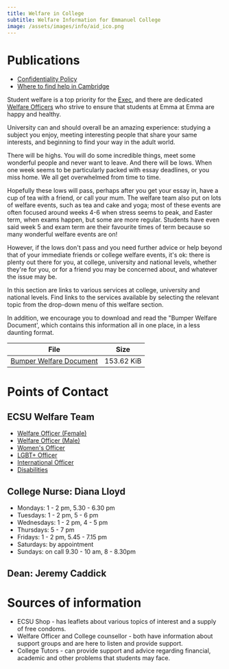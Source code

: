 ```yaml
---
title: Welfare in College
subtitle: Welfare Information for Emmanuel College
image: /assets/images/info/aid_ico.png
---
```

# Publications

* [Confidentiality Policy](https://docs.google.com/document/d/1RYgyNXiyxQ35xMOq1CPx5qQaL0qXWZy9RnuzNpn4OQI/edit)
* [Where to find help in Cambridge](https://drive.google.com/open?id=1OsxXQEyyVVSP7PDmX333_MqBGLdi_7uG)

Student welfare is a top priority for the [Exec](/exec), and there are dedicated [Welfare Officers](/female_welfare) who strive to ensure that students at Emma at Emma are happy and healthy.

University can and should overall be an amazing experience: studying a subject you enjoy, meeting interesting people that share your same interests, and beginning to find your way in the adult world.

There will be highs. You will do some incredible things, meet some wonderful people and never want to leave. And there will be lows. When one week seems to be particularly packed with essay deadlines, or you miss home. We all get overwhelmed from time to time.

Hopefully these lows will pass, perhaps after you get your essay in, have a cup of tea with a friend, or call your mum. The welfare team also put on lots of welfare events, such as tea and cake and yoga; most of these events are often focused around weeks 4-6 when stress seems to peak, and Easter term, when exams happen, but some are more regular. Students have even said week 5 and exam term are their favourite times of term because so many wonderful welfare events are on!

However, if the lows don't pass and you need further advice or help beyond that of your immediate friends or college welfare events, it's ok: there is plenty out there for you, at college, university and national levels, whether they're for you, or for a friend you may be concerned about, and whatever the issue may be.

In this section are links to various services at college, university and national levels. Find links to the services available by selecting the relevant topic from the drop-down menu of this welfare section.

In addition, we encourage you to download and read the "Bumper Welfare Document', which contains this information all in one place, in a less daunting format.

| File                                              | Size       |
| ------------------------------------------------- | ---------- |
| [Bumper Welfare Document](/pdf/bumperwelfare.pdf) | 153.62 KiB |

# Points of Contact

## ECSU Welfare Team

* [Welfare Officer (Female)](/exec/female_welfare)
* [Welfare Officer (Male)](/exec/male_welfare)
* [Women's Officer](/exec/womens_officer)
* [LGBT+ Officer](/exec/lgbt_officer)
* [International Officer](/exec/international_officer)
* [Disabilities](/exec/disabilities_officer)

## College Nurse: Diana Lloyd

* Mondays: 1 - 2 pm, 5.30 - 6.30 pm
* Tuesdays: 1 - 2 pm, 5 - 6 pm 
* Wednesdays: 1 - 2 pm, 4 - 5 pm
* Thursdays: 5 - 7 pm
* Fridays: 1 - 2 pm, 5.45 - 7.15 pm
* Saturdays: by appointment
* Sundays: on call 9.30 - 10 am, 8 - 8.30pm

## Dean: Jeremy Caddick

# Sources of information

- ECSU Shop - has leaflets about various topics of interest and a supply of free condoms.
- Welfare Officer and College counsellor - both have information about support groups and are here to listen and provide support.
- College Tutors - can provide support and advice regarding financial, academic and other problems that students may face.

